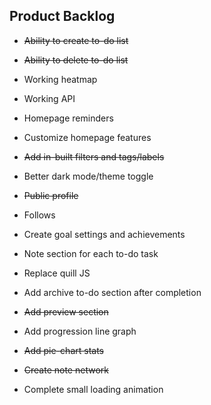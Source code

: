 ## Product Backlog

* ~~Ability to create to-do list~~

* ~~Ability to delete to-do list~~

* Working heatmap

* Working API

* Homepage reminders

* Customize homepage features

* ~~Add in-built filters and tags/labels~~

* Better dark mode/theme toggle

* ~~Public profile~~

* Follows

* Create goal settings and achievements

* Note section for each to-do task

* Replace quill JS

* Add archive to-do section after completion

* ~~Add preview section~~

* Add progression line graph

* ~~Add pie-chart stats~~

* ~~Create note network~~

* Complete small loading animation